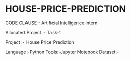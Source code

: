 # HOUSE-PRICE-PREDICTION
CODE CLAUSE - Artificial Intelligence intern

Allocated Project :- Task-1

Project :- House Price Prediction

Language:-Python
Tools:-Jupyter Notebook
Dataset:-
